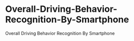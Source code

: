 # Overall-Driving-Behavior-Recognition-By-Smartphone
Overall Driving Behavior Recognition By Smartphone
